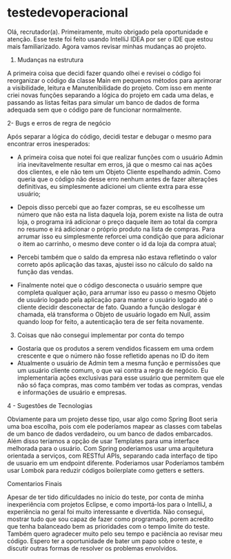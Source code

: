 # testedevoperacional

Olá, recrutador(a). Primeiramente, muito obrigado pela oportunidade e atenção. Esse teste foi feito usando IntelliJ IDEA por ser o IDE que estou mais familiarizado. Agora vamos revisar minhas mudanças ao projeto.

1. Mudanças na estrutura

A primeira coisa que decidi fazer quando olhei e revisei o código foi reorganizar o código da classe Main em pequenos métodos para aprimorar a visibilidade, leitura e Manutenibilidade do projeto. Com isso em mente
criei novas funções separando a lógica do projeto em cada uma delas, e passando as listas feitas para simular um banco de dados de forma adequada sem que o código pare de funcionar normalmente.

2- Bugs e erros de regra de negócio

Após separar a lógica do código, decidi testar e debugar o mesmo para encontrar erros inesperados:

- A primeira coisa que notei foi que realizar funções com o usuário Admin iria inevitavelmente resultar em erros, já que o mesmo cai nas ações dos clientes, e ele não tem um Objeto Cliente espelhando admin.
 Como queria que o código não desse erro nenhum antes de fazer alterações definitivas, eu simplesmente adicionei um cliente extra para esse usuário;

- Depois disso percebi que ao fazer compras, se eu escolhesse um número que não esta na lista daquela loja, porem existe na lista de outra loja, o programa irá adicionar o preço daquele item
ao total da compra no resumo e irá adicionar o próprio produto na lista de compras. Para arrumar isso eu simplesmente reforcei uma condição que para adicionar o item ao carrinho, o mesmo deve conter o id da loja
da compra atual;

- Percebi também que o saldo da empresa não estava refletindo o valor correto após aplicação das taxas, ajustei isso no cálculo do saldo na função das vendas.

- Finalmente notei que o código desconecta o usuário sempre que completa qualquer ação, para arrumar isso eu passo o mesmo Objeto de usuário logado pela aplicação para manter o usuário logado até o cliente decidir
  desconectar de fato. Quando a função deslogar é chamada, elá transforma o Objeto de usuário logado em Null, assim quando loop for feito, a autenticação tera de ser feita novamente.

3. Coisas que não consegui implementar por conta do tempo

- Gostaria que os produtos a serem vendidos ficassem em uma ordem crescente e que o número não fosse refletido apenas no ID do item
- Atualmente o usuário de Admin tem a mesma função e permissões que um usuário cliente comum, o que vai contra a regra de negócio. Eu implementaria ações exclusivas para esse usuário que permitem que ele não só
faça compras, mas como também ver todas as compras, vendas e informações de usuário e empresas.

4 - Sugestões de Tecnologias

Obviamente para um projeto desse tipo, usar algo como Spring Boot seria uma boa escolha, pois com ele poderíamos mapear as classes com tabelas de um banco de dados verdadeiro, ou um banco de dados embarcados.
Além disso teríamos a opção de usar Templates para uma interface melhorada para o usuário. Com Spring poderiamos usar uma arquitetura orientada a serviços, com RESTful APIs, separando cada interfaço de tipo
de usuario em um endpoint diferente. Poderiamos usar Poderíamos também usar Lombok para reduzir códigos boilerplate como getters e setters.

Comentarios Finais

Apesar de ter tido dificuldades no início do teste, por conta de minha inexperiência com projetos Eclipse, e como importá-los para o IntelliJ, a experiência no geral foi muito interessante e divertida. Não consegui,
mostrar tudo que sou capaz de fazer como programado, porem acredito que tenha balanceado bem as prioridades com o tempo limite do teste.
Também quero agradecer muito pelo seu tempo e paciência ao revisar meu código. Espero ter a oportunidade de bater um papo sobre o teste, e discutir outras formas de resolver os problemas envolvidos.
